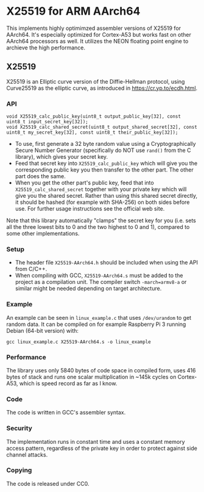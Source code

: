 # X25519 for ARM AArch64

This implements highly optimimzed assembler versions of X25519 for AArch64. It's especially optimized for Cortex-A53 but works fast on other AArch64 processors as well. It utilizes the NEON floating point engine to archieve the high performance.

## X25519
X25519 is an Elliptic curve version of the Diffie-Hellman protocol, using Curve25519 as the elliptic curve, as introduced in https://cr.yp.to/ecdh.html.

### API
```
void X25519_calc_public_key(uint8_t output_public_key[32], const uint8_t input_secret_key[32]);
void X25519_calc_shared_secret(uint8_t output_shared_secret[32], const uint8_t my_secret_key[32], const uint8_t their_public_key[32]);
```

* To use, first generate a 32 byte random value using a Cryptographically Secure Number Generator (specifically do NOT use `rand()` from the C library), which gives your secret key.
* Feed that secret key into `X25519_calc_public_key` which will give you the corresponding public key you then transfer to the other part. The other part does the same.
* When you get the other part's public key, feed that into `X25519_calc_shared_secret` together with your private key which will give you the shared secret. Rather than using this shared secret directly, it should be hashed (for example with SHA-256) on both sides before use. For further usage instructions see the official web site.

Note that this library automatically "clamps" the secret key for you (i.e. sets all the three lowest bits to 0 and the two highest to 0 and 1), compared to some other implementations.

### Setup
* The header file `X25519-AArch64.h` should be included when using the API from C/C++.
* When compiling with GCC, `X25519-AArch64.s` must be added to the project as a compilation unit. The compiler switch `-march=armv8-a` or similar might be needed depending on target architecture.

### Example
An example can be seen in `linux_example.c` that uses `/dev/urandom` to get random data. It can be compiled on for example Raspberry Pi 3 running Debian (64-bit version) with:
```
gcc linux_example.c X25519-AArch64.s -o linux_example
```

### Performance
The library uses only 5840 bytes of code space in compiled form, uses 416 bytes of stack and runs one scalar multiplication in ~145k cycles on Cortex-A53, which is speed record as far as I know.

### Code
The code is written in GCC's assembler syntax.

### Security
The implementation runs in constant time and uses a constant memory access pattern, regardless of the private key in order to protect against side channel attacks.

### Copying
The code is released under CC0.
